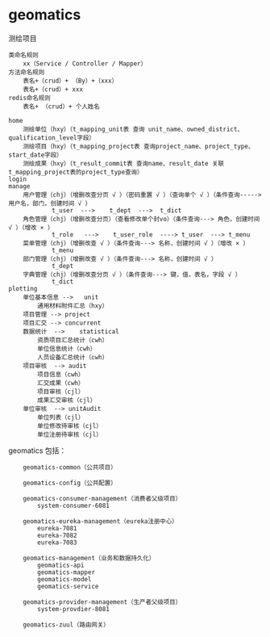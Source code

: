 # geomatics
测绘项目


	类命名规则
		xx（Service / Controller / Mapper）
	方法命名规则
		表名+（crud）+ （By）+（xxx）
		表名+（crud）+ xxx
	redis命名规则
		表名+ （crud）+ 个人姓名

	home  
		测绘单位（hxy）（t_mapping_unit表 查询 unit_name、owned_district、qualification_level字段）
		测绘项目（hxy）（t_mapping_project表 查询project_name、project_type、start_date字段）
		测绘成果（hxy）（t_result_commit表 查询name、result_date 关联t_mapping_project表的project_type查询）
	login
	manage
		用户管理（chj）（增删改查分页 √ ）（密码重置 √ ）（查询单个 √ ）（条件查询-----> 用户名，部门，创建时间 √ ）
				t_user  --->    t_dept  --->  t_dict
		角色管理（chj）（增删改查分页）（查看修改单个封vo）（条件查询---> 角色，创建时间 √ ）（增改 × ）
				t_role   --->    t_user_role  ----> t_user  ---> t_menu
		菜单管理（chj）（增删改查 √ ）（条件查询---> 名称，创建时间 √ ）（增改 × ）
				t_menu
		部门管理（chj）（增删改查 √ ）（条件查询---> 名称，创建时间 √ ）
				t_dept
		字典管理（chj）（增删改查分页 √ ）（条件查询---> 键，值，表名，字段 √ ）
				t_dict
	plotting
		单位基本信息 -->   unit
			通用材料附件汇总（hxy）
		项目管理 --> project
		项目汇交 --> concurrent
		数据统计  -->    statistical
			资质项目汇总统计（cwh）
			单位信息统计（cwh）
			人员设备汇总统计（cwh）
		项目审核  --> audit
			项目信息（cwh）
			汇交成果（cwh）
			项目审核（cjl）
			成果汇交审核（cjl）
		单位审核  --> unitAudit
			单位列表（cjl）
			单位修改待审核（cjl）
			单位注册待审核（cjl）




geomatics
	包括：

		geomatics-common（公共项目）
		
		geomatics-config（公共配置）
			
		geomatics-consumer-management（消费者父级项目）
			system-consumer-6081
			
		geomatics-eureka-management（eureka注册中心）
			eureka-7081
			eureka-7082
			eureka-7083

		geomatics-management（业务和数据持久化）
			geomatics-api
			geomatics-mapper
			geomatics-model
			geomatics-service

		geomatics-provider-management（生产者父级项目）
			system-provdier-8081

		geomatics-zuul（路由网关）
